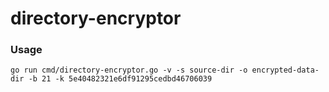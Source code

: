 # directory-encryptor

### Usage

`go run cmd/directory-encryptor.go -v -s source-dir -o encrypted-data-dir -b 21 -k 5e40482321e6df91295cedbd46706039`
